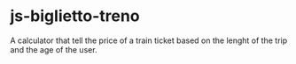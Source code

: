 # js-biglietto-treno
A calculator that tell the price of a train ticket based on the lenght of the trip and the age of the user.
